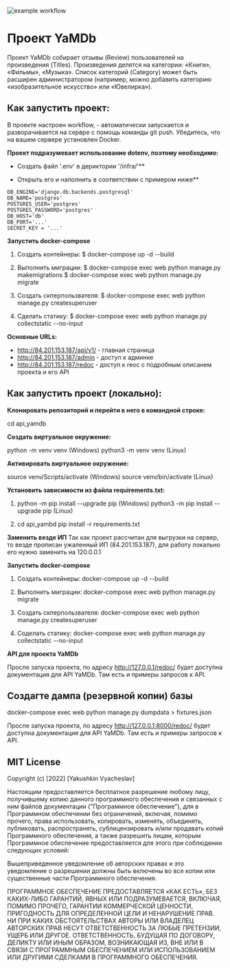 ![example workflow](https://github.com/JaSlava/yamdb_final/actions/workflows/yamdb_workflow.yml/badge.svg)

# Проект YaMDb

Проект YaMDb собирает отзывы (Review) пользователей на произведения (Titles). Произведения делятся на категории: «Книги», «Фильмы», «Музыка». Список категорий (Category) может быть расширен администратором (например, можно добавить категорию «изобразительное искусство» или «Ювелирка»).

## Как запустить проект:

В проекте настроен workflow, - автоматически запускается и разворачивается на сервре с помощь команды git push. Убедитесь, что на вашем сервере установлен Docker.

**Проект подразумевает использование dotenv, поэтому необходимо:**

- Cоздать файл '.env' в дериктории '/infra/'**

- Открыть его и наполнить в соответствии с примером ниже**

```
DB_ENGINE='django.db.backends.postgresql'
DB_NAME='postgres'
POSTGRES_USER='postgres'
POSTGRES_PASSWORD='postgres'
DB_HOST='db' 
DB_PORT='...' 
SECRET_KEY = '...'
```

**Запустить docker-compose**

1. Создать контейнеры:
$ docker-compose up -d --build

2. Выполнить миграции:
$ docker-compose exec web python manage.py makemigrations
$ docker-compose exec web python manage.py migrate

3. Создать скперпользвателя:
$ docker-compose exec web python manage.py createsuperuser

4. Сделать статику:
$ docker-compose exec web python manage.py collectstatic --no-input


**Основные URLs:**
- http://84.201.153.187/api/v1/ - главная страница
- http://84.201.153.187/admin - доступ к админке
- http://84.201.153.187/redoc - доступ к reoc с подробным описанем проекта и его API

## Как запустить проект (локально):

**Клонировать репозиторий и перейти в него в командной строке:**

cd api_yamdb

**Cоздать виртуальное окружение:**

python -m venv venv (Windows)
python3 -m venv venv (Linux)

**Активировать виртуальное окружение:**

source venv/Scripts/activate (Windows)
source venv/bin/activate (Linux)

**Установить зависимости из файла requirements.txt:**

1) python -m pip install --upgrade pip (Windows)
   python3 -m pip install --upgrade pip (Linux)
   
2) cd api_yambd
   pip install -r requirements.txt

**Заменить везде ИП**
Так как проект рассчитан для выгрузки на сервер, то везде прописан ужаленный ИП (84.201.153.187), для работу локально его нужно заменить на 120.0.0.1

**Запустить docker-compose**

1. Создать контейнеры:
   docker-compose up -d --build

2. Выполнить миграции:
   docker-compose exec web python manage.py migrate

3. Создать скперпользвателя:
   docker-compose exec web python manage.py createsuperuser

4. Соделать статику:
   docker-compose exec web python manage.py collectstatic --no-input

**API для проекта YaMDb**

Просле запуска проекта, по адресу http://127.0.0.1/redoc/ будет доступна документация для API YaMDb. Там есть и примеры запросов к API.

## Создагте дампа (резервной копии) базы

docker-compose exec web python manage.py dumpdata > fixtures.json

Просле запуска проекта, по адресу http://127.0.0.1:8000/redoc/ будет доступна документация для API YaMDb. Там есть и примеры запросов к API.
## MIT License

Copyright (c) [2022] [Yakushkin Vyacheslav]

Настоящим предоставляется бесплатное разрешение любому лицу, получившему копию
данного программного обеспечения и связанных с ним файлов документации ("Программное обеспечение"), для
в Программном обеспечении без ограничений, включая, помимо прочего, права
использовать, копировать, изменять, объединять, публиковать, распространять, сублицензировать и/или продавать
копий Программного обеспечения, а также разрешить лицам, которым Программное обеспечение
предоставляется для этого при соблюдении следующих условий:

Вышеприведенное уведомление об авторских правах и это уведомление о разрешении должны быть включены во все
копии или существенные части Программного обеспечения.

ПРОГРАММНОЕ ОБЕСПЕЧЕНИЕ ПРЕДОСТАВЛЯЕТСЯ «КАК ЕСТЬ», БЕЗ КАКИХ-ЛИБО ГАРАНТИЙ, ЯВНЫХ ИЛИ
ПОДРАЗУМЕВАЕТСЯ, ВКЛЮЧАЯ, ПОМИМО ПРОЧЕГО, ГАРАНТИИ КОММЕРЧЕСКОЙ ЦЕННОСТИ,
ПРИГОДНОСТЬ ДЛЯ ОПРЕДЕЛЕННОЙ ЦЕЛИ И НЕНАРУШЕНИЕ ПРАВ. НИ ПРИ КАКИХ ОБСТОЯТЕЛЬСТВАХ
АВТОРЫ ИЛИ ВЛАДЕЛЕЦ АВТОРСКИХ ПРАВ НЕСУТ ОТВЕТСТВЕННОСТЬ ЗА ЛЮБЫЕ ПРЕТЕНЗИИ, УЩЕРБ ИЛИ ДРУГОЕ.
ОТВЕТСТВЕННОСТЬ, БУДУЩАЯ ПО ​​ДОГОВОРУ, ДЕЛИКТУ ИЛИ ИНЫМ ОБРАЗОМ, ВОЗНИКАЮЩАЯ ИЗ,
ВНЕ ИЛИ В СВЯЗИ С ПРОГРАММНЫМ ОБЕСПЕЧЕНИЕМ ИЛИ ИСПОЛЬЗОВАНИЕМ ИЛИ ДРУГИМИ СДЕЛКАМИ В
ПРОГРАММНОГО ОБЕСПЕЧЕНИЯ.
